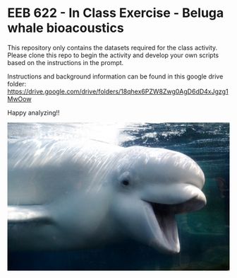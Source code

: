 # EEB 622 - In Class Exercise - Beluga whale bioacoustics

This repository only contains the datasets required for the class activity. Please clone this repo to begin the activity and develop your own scripts based on the instructions in the prompt.

Instructions and background information can be found in this google drive folder:
https://drive.google.com/drive/folders/18qhex6PZW8Zwg0AgD6dD4xJgzg1MwOow

Happy analyzing!!

![Image: Flickr](belug.jpeg)
